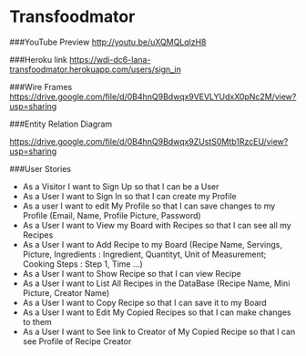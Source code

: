 # Transfoodmator

###YouTube Preview
 http://youtu.be/uXQMQLqlzH8 
 
###Heroku link
https://wdi-dc6-lana-transfoodmator.herokuapp.com/users/sign_in

###Wire Frames
https://drive.google.com/file/d/0B4hnQ9Bdwqx9VEVLYUdxX0pNc2M/view?usp=sharing

###Entity Relation Diagram

https://drive.google.com/file/d/0B4hnQ9Bdwqx9ZUstS0Mtb1RzcEU/view?usp=sharing

###User Stories

- As a Visitor I want to Sign Up so that I can be a User
- As a User I want to Sign In so that I can create my Profile
- As a user I want to edit My Profile so that I can save changes to my Profile
(Email, Name, Profile Picture, Password)
- As a User I want to View my Board with Recipes so that I can see all my Recipes
- As a User I want to Add Recipe to my Board 
(Recipe Name, Servings, Picture, Ingredients : Ingredient, Quantityt, Unit of Measurement; Cooking Steps : Step 1, Time ...)
- As a User I want to Show Recipe so that I can view Recipe
- As a User I want to List All Recipes in the DataBase
(Recipe Name, Mini Picture, Creator Name)
- As a User I want to Copy Recipe so that I can save it to my Board
- As a User I want to Edit My Copied Recipes so that I can make changes to them
- As a User I want to See link to Creator of My Copied Recipe so that I can see Profile of Recipe Creator

